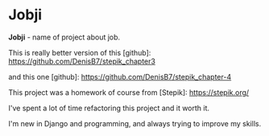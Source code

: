 # 								Jobji

**Jobji** - name of project about job.

This is really better version of this [github]: https://github.com/DenisB7/stepik_chapter3 

and this one [github]: https://github.com/DenisB7/stepik_chapter-4

This project was a homework of course from [Stepik]: https://stepik.org/


I've spent a lot of time refactoring this project and it worth it.

I'm new in Django and programming, and always trying to improve my skills.
